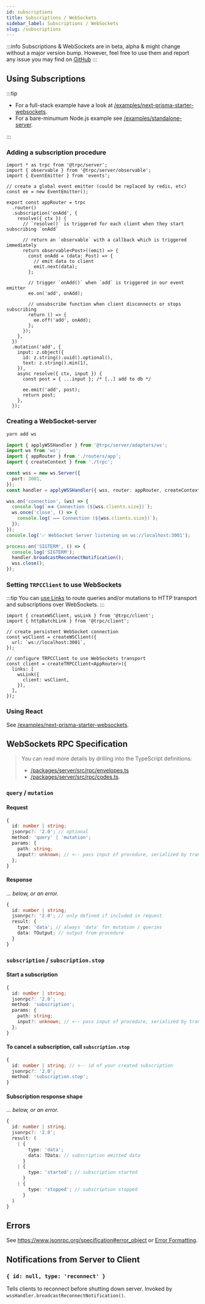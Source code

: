 ```yaml
---
id: subscriptions
title: Subscriptions / WebSockets
sidebar_label: Subscriptions / WebSockets
slug: /subscriptions
---
```


:::info
Subscriptions & WebSockets are in beta, alpha & might change without a major version bump. However, feel free to use them and report any issue you may find on [GitHub](https://github.com/trpc/trpc)
:::

## Using Subscriptions

:::tip
- For a full-stack example have a look at [/examples/next-prisma-starter-websockets](https://github.com/trpc/examples-next-prisma-starter-websockets).
- For a bare-minumum Node.js example see [/examples/standalone-server](https://github.com/trpc/trpc/tree/main/examples/standalone-server).

:::

### Adding a subscription procedure

```tsx title='server/router.ts'
import * as trpc from '@trpc/server';
import { observable } from '@trpc/server/observable';
import { EventEmitter } from 'events';

// create a global event emitter (could be replaced by redis, etc)
const ee = new EventEmitter();

export const appRouter = trpc
  .router()
  .subscription('onAdd', {
    resolve({ ctx }) {
      // `resolve()` is triggered for each client when they start subscribing `onAdd`

      // return an `observable` with a callback which is triggered immediately
      return observable<Post>((emit) => {
        const onAdd = (data: Post) => {
          // emit data to client
          emit.next(data);
        };

        // trigger `onAdd()` when `add` is triggered in our event emitter
        ee.on('add', onAdd);

        // unsubscribe function when client disconnects or stops subscribing
        return () => {
          ee.off('add', onAdd);
        };
      });
    },
  })
  .mutation('add', {
    input: z.object({
      id: z.string().uuid().optional(),
      text: z.string().min(1),
    }),
    async resolve({ ctx, input }) {
      const post = { ...input }; /* [..] add to db */

      ee.emit('add', post);
      return post;
    },
  });
```

### Creating a WebSocket-server

```bash
yarn add ws
```

```ts title='server/wsServer.ts'
import { applyWSSHandler } from '@trpc/server/adapters/ws';
import ws from 'ws';
import { appRouter } from './routers/app';
import { createContext } from './trpc';

const wss = new ws.Server({
  port: 3001,
});
const handler = applyWSSHandler({ wss, router: appRouter, createContext });

wss.on('connection', (ws) => {
  console.log(`➕➕ Connection (${wss.clients.size})`);
  ws.once('close', () => {
    console.log(`➖➖ Connection (${wss.clients.size})`);
  });
});
console.log('✅ WebSocket Server listening on ws://localhost:3001');

process.on('SIGTERM', () => {
  console.log('SIGTERM');
  handler.broadcastReconnectNotification();
  wss.close();
});
```

### Setting `TRPCClient` to use WebSockets

:::tip
You can [use Links](../client/links.md) to route queries and/or mutations to HTTP transport and subscriptions over WebSockets.
:::

```tsx title='client.ts'
import { createWSClient, wsLink } from '@trpc/client';
import { httpBatchLink } from '@trpc/client';

// create persistent WebSocket connection
const wsClient = createWSClient({
  url: `ws://localhost:3001`,
});

// configure TRPCClient to use WebSockets transport
const client = createTRPCClient<AppRouter>({
  links: [
    wsLink({
      client: wsClient,
    }),
  ],
});
```

### Using React

See [/examples/next-prisma-starter-websockets](https://github.com/trpc/examples-next-prisma-starter-websockets).

## WebSockets RPC Specification

> You can read more details by drilling into the TypeScript definitions:
>
> - [/packages/server/src/rpc/envelopes.ts](https://github.com/trpc/trpc/tree/main/packages/server/src/rpc/envelopes.ts)
> - [/packages/server/src/rpc/codes.ts](https://github.com/trpc/trpc/tree/main/packages/server/src/rpc/codes.ts).

### `query` / `mutation`

#### Request

```ts
{
  id: number | string;
  jsonrpc?: '2.0'; // optional
  method: 'query' | 'mutation';
  params: {
    path: string;
    input?: unknown; // <-- pass input of procedure, serialized by transformer
  };
}
```

#### Response

_... below, or an error._

```ts
{
  id: number | string;
  jsonrpc?: '2.0'; // only defined if included in request
  result: {
    type: 'data'; // always 'data' for mutation / queries
    data: TOutput; // output from procedure
  }
}
```

### `subscription` / `subscription.stop`

#### Start a subscription

```ts
{
  id: number | string;
  jsonrpc?: '2.0';
  method: 'subscription';
  params: {
    path: string;
    input?: unknown; // <-- pass input of procedure, serialized by transformer
  };
}
```

#### To cancel a subscription, call `subscription.stop`

```ts
{
  id: number | string; // <-- id of your created subscription
  jsonrpc?: '2.0';
  method: 'subscription.stop';
}
```

#### Subscription response shape

_... below, or an error._

```ts
{
  id: number | string;
  jsonrpc?: '2.0';
  result: (
    | {
        type: 'data';
        data: TData; // subscription emitted data
      }
    | {
        type: 'started'; // subscription started
      }
    | {
        type: 'stopped'; // subscription stopped
      }
  )
}
```

## Errors

See https://www.jsonrpc.org/specification#error_object or [Error Formatting](../server/error-formatting.md).

## Notifications from Server to Client

### `{ id: null, type: 'reconnect' }`

Tells clients to reconnect before shutting down server. Invoked by `wssHandler.broadcastReconnectNotification()`.
